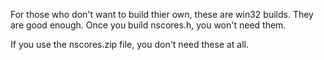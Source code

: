 For those who don't want to build thier own, these are win32 builds.
They are good enough. Once you build nscores.h, you won't need them.

If you use the nscores.zip file, you don't need these at all.